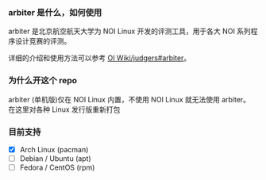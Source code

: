 ### arbiter 是什么，如何使用

arbiter 是北京航空航天大学为 NOI Linux 开发的评测工具，用于各大 NOI 系列程序设计竞赛的评测。

详细的介绍和使用方法可以参考 [OI Wiki/judgers#arbiter](https://oi-wiki.org/intro/judgers/#arbiter)。

### 为什么开这个 repo

arbiter (单机版)仅在 NOI Linux 内置，不使用 NOI Linux 就无法使用 arbiter。
在这里对各种 Linux 发行版重新打包

### 目前支持

- [x] Arch Linux (pacman)
- [ ] Debian / Ubuntu (apt)
- [ ] Fedora / CentOS (rpm)
